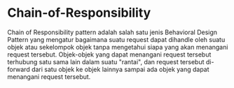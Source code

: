 # Chain-of-Responsibility

Chain of Responsibility pattern adalah salah satu jenis Behavioral Design Pattern yang mengatur bagaimana suatu request dapat dihandle oleh suatu objek atau sekelompok objek tanpa mengetahui siapa yang akan menangani request tersebut. Objek-objek yang dapat menangani request tersebut terhubung satu sama lain dalam suatu "rantai", dan request tersebut di-forward dari satu objek ke objek lainnya sampai ada objek yang dapat menangani request tersebut.
